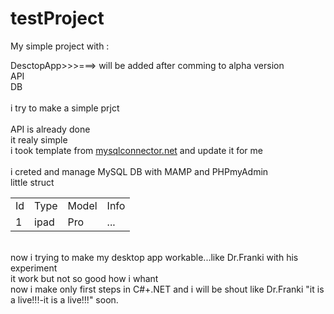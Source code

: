 # testProject
My simple project with :

DesctopApp>>>===> will be added after comming to alpha version<br>API<br>DB<br><br>
i try to make a simple prjct<br><br>API is already done<br>it realy simple<br>i took template from <a href="mysqlconnector.net">mysqlconnector.net</a> 
and update it for me<br><br>
i creted and manage MySQL DB with MAMP and PHPmyAdmin<br>
little struct<br>
<table>
  <tr>
    <td>Id</td>
    <td>Type</td>
    <td>Model</td>
    <td>Info</td>
  </tr>
  <tr>
    <td>1</td>
    <td>ipad</td>
    <td>Pro</td>
    <td>...</td>
  </tr>
</table><br>
now i trying to make my desktop app workable...like Dr.Franki with his experiment<br>
it work but not so good how i whant<br>
now i make only first steps in C#+.NET and i will be shout like Dr.Franki "it is a live!!!-it is a live!!!" soon.
